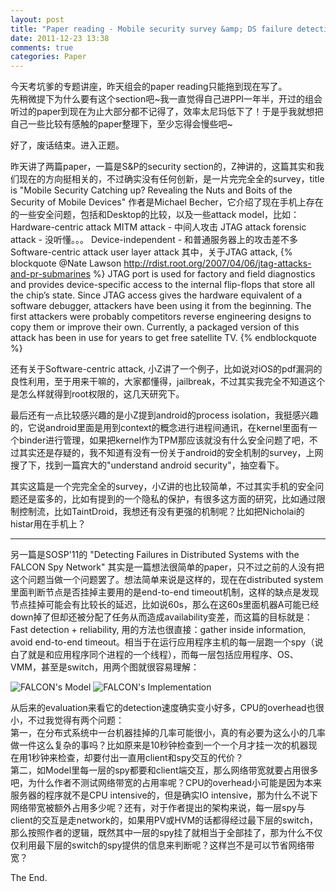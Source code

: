 ```yaml
---
layout: post
title: "Paper reading - Mobile security survey &amp; DS failure detection"
date: 2011-12-23 13:38
comments: true
categories: Paper
---
```


今天考坑爹的专题讲座，昨天组会的paper reading只能拖到现在写了。    
先稍微提下为什么要有这个section吧~我一直觉得自己进PPI一年半，开过的组会听过的paper到现在为止大部分都不记得了，效率太尼玛低下了！于是乎我就想把自己一些比较有感触的paper整理下，至少忘得会慢些吧~

好了，废话结束。进入正题。

昨天讲了两篇paper，一篇是S&P的security section的，Z神讲的，这篇其实和我们现在的方向挺相关的，不过确实没有任何创新，是一片完完全全的survey，title is 
        "Mobile Security Catching up? Revealing the Nuts and Boits of the Security of Mobile Devices"
作者是Michael Becher，它介绍了现在手机上存在的一些安全问题，包括和Desktop的比较，以及一些attack model，比如：
        Hardware-centric attack
                MITM attack - 中间人攻击
                JTAG attack
                forensic attack - 没听懂。。。
        Device-independent - 和普通服务器上的攻击差不多
        Software-centric attack
        user layer attack
其中，关于JTAG attack,
{% blockquote @Nate Lawson http://rdist.root.org/2007/04/06/jtag-attacks-and-pr-submarines %}
JTAG port is used for factory and field diagnostics and provides device-specific access to the internal flip-flops that store all the chip’s state.
Since JTAG access gives the hardware equivalent of a software debugger, attackers have been using it from the beginning. The first attackers were probably competitors reverse engineering designs to copy them or improve their own. Currently, a packaged version of this attack has been in use for years to get free satellite TV. 
{% endblockquote %}

还有关于Software-centric attack, 小Z讲了一个例子，比如说对iOS的pdf漏洞的良性利用，至于用来干嘛的，大家都懂得，jailbreak，不过其实我完全不知道这个是怎么样就得到root权限的，这几天研究下。

<!-- more -->

最后还有一点比较感兴趣的是小Z提到android的process isolation，我挺感兴趣的，它说android里面是用到context的概念进行进程间通讯，在kernel里面有一个binder进行管理，如果把kernel作为TPM那应该就没有什么安全问题了吧，不过其实还是存疑的，我不知道有没有一份关于android的安全机制的survey，上网搜了下，找到一篇宾大的"understand android security"，抽空看下。

其实这篇是一个完完全全的survey，小Z讲的也比较简单，不过其实手机的安全问题还是蛮多的，比如有提到的一个隐私的保护，有很多这方面的研究，比如通过限制控制流，比如TaintDroid，我想还有没有更强的机制呢？比如把Nicholai的histar用在手机上？

- - - - - - - 

另一篇是SOSP'11的
        "Detecting Failures in Distributed Systems with the FALCON Spy Network"
其实是一篇想法很简单的paper，只不过之前的人没有把这个问题当做一个问题罢了。想法简单来说是这样的，现在在distributed system里面判断节点是否挂掉主要用的是end-to-end timeout机制，这样的缺点是发现节点挂掉可能会有比较长的延迟，比如说60s，那么在这60s里面机器A可能已经down掉了但却还被分配了任务从而造成availability变差，而这篇的目标就是：
        Fast detection + reliability,
用的方法也很直接：gather inside information, avoid end-to-end timeout。相当于在运行应用程序主机的每一层跑一个spy（说白了就是和应用程序同个进程的一个线程），而每一层包括应用程序、OS、VMM，甚至是switch，用两个图就很容易理解：

![FALCON's Model](http://ytliu.info/images/2011-12-23-1.png "FALCON's Model")
![FALCON's Implementation](http://ytliu.info/images/2011-12-23-2.png "FALCON's Implementation")

从后来的evaluation来看它的detection速度确实变小好多，CPU的overhead也很小，不过我觉得有两个问题：    
第一，在分布式系统中一台机器挂掉的几率可能很小，真的有必要为这么小的几率做一件这么复杂的事吗？比如原来是10秒钟检查到一个一个月才挂一次的机器现在用1秒钟来检查，却要付出一直用client和spy交互的代价？      
第二，如Model里每一层的spy都要和client端交互，那么网络带宽就要占用很多吧，为什么作者不测试网络带宽的占用率呢？CPU的overhead小可能是因为本来服务器的程序就不是CPU intensive的，但是确实IO intensive，那为什么不说下网络带宽被额外占用多少呢？还有，对于作者提出的架构来说，每一层spy与client的交互是走network的，如果用PV或HVM的话都得经过最下层的switch，那么按照作者的逻辑，既然其中一层的spy挂了就相当于全部挂了，那为什么不仅仅利用最下层的switch的spy提供的信息来判断呢？这样岂不是可以节省网络带宽？

The End.
